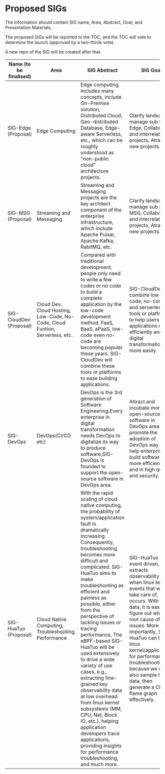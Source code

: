 # Proposed SIGs

The information should contain SIG name, Area, Abstract, Goal, and Presentation Materials.

The proposed SIGs will be reported to the TOC, and the TOC will vote to determine the launch (approved by a two-thirds vote).

A new repo of the SIG will be created after that.


| Name (to be finalised)  |    Area     |  SIG Abstract  |  SIG Goal  | PPT/Doc or Any Reference| 
| ------------------------|-------------|---------------|------------| ----------------------- | 
| SIG-Edge (Proposal)| Edge Computing | Edge computing includes many concepts, include On-Premise solution, Distributed Cloud, Geo-distributed Database, Edge-aware Serverless, etc., which can be roughly understood as "non-public cloud" architecture projects. | Clarify landscape, manage sub SIG-Edge, Collaborate and interrelate projects, Atract new projects.  |  | 
| SIG-MSG (Proposal)| Streaming and Messaging | Streaming and Messaging projects are the key architect component of the enterprise infrastructure, which include Apache Pulsar, Apache Kafka, RabitMQ, etc.  | Clarify landscape, manage sub SIG-MSG, Collaborate and interrelate projects, Atract new projects.  |  | 
| SIG-CloudDev (Proposal)| Cloud Dev, Cloud Hosting, Low-Code, No-Code, Cloud Funtion, Serverless, etc. | Compared with traditional development, people only need to write a few codes or no code to build a complete application by the low-code development method. FaaS, BaaS, aPaaS, low-code even no-code are becoming popular these years. SIG-CloudDev will combine these tools or platforms to ease building applications. |  SIG-CloudDev will combine low-code, no-code, and serverless tools or platforms to help users build applications more efficiently and digital transformation more easily. |  |
| SIG-DevOps  |    DevOps(CI/CD etc)     | DevOps is the 3rd generation of Software Engineering.Every enterprise in digital transformation needs DevOps to digitalize its way to produce software,SIG-DevOps is founded to support the open-source software in DevOps area.  |  Attract and incubate more open-source software in DevOps area and promote the adoption of DevOps way to help enterprise build software more efficiently and in high quality and security.| | 
|SIG-HuaTuo (Proposal) |Cloud Native Computing, Troubleshooting, Performance| With the rapid scaling of cloud native computing, the probability of system/application fault is dramatically increasing. Consequently, troubleshooting becomes more difficult and complicated. SIG-HuaTuo aims to make troubleshooting as efficient and painless as possible, either from the perspective of tackling issues or tracing performance, The eBPF-based SIG-HuaTuo will be used extensively to drive a wide variety of use cases, e.g., extracting fine-grained key observability data at low overhead from linux kernel subsystems (MM, CPU, Net, Block IO, etc.), helping application developers trace applications, providing insights for performance troubleshooting, and much more. | SIG-HuaTuo is event driven, i.e., it extracts observability data when linux kernel events that we take care of, occurs. With this data, it is easy to figure out what the root cause of issues. More importantly, SIG-HuaTuo can trace linux kernel/applications for performance troubleshooting because we can also sample the data, then generate a CPU flame graph effectively.| |